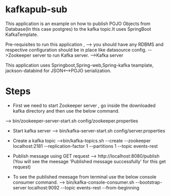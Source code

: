 # kafkapub-sub

This application is an example on how to publish POJO Objects from Database(In this case postgres) to the kafka topic.It uses SpringBoot KafkaTemplate.

Pre-requisites to run this application , 
--> you should have any RDBMS and respective configuration should be in place like datasource config.
-->Zookeeper server to run Kafka server.
-->Kafka server

This application uses Springboot,Spring-web,Spring-kafka teamplate, jackson-databind for JSON<-->POJO serialization.

# Steps

* First we need to start Zookeeper server , go inside the downloaded kafka directory and then use the below command.

--> bin/zookeeper-server-start.sh config/zookeeper.properties

* Start kafka server
--> bin/kafka-server-start.sh config/server.properties

* Create a kafka topic
-->bin/kafka-topics.sh --create --zookeeper localhost:2181 --replication-factor 1 --partitions 1 --topic events-rest

* Publish message using GET request 
--> http://localhost:8080/publish  (You will see the meesage 'Published message successfully' for this get request)

* To see the published meesage from terminal use the below console consumer command.
--> bin/kafka-console-consumer.sh --bootstrap-server localhost:9092 --topic events-rest --from-beginning




